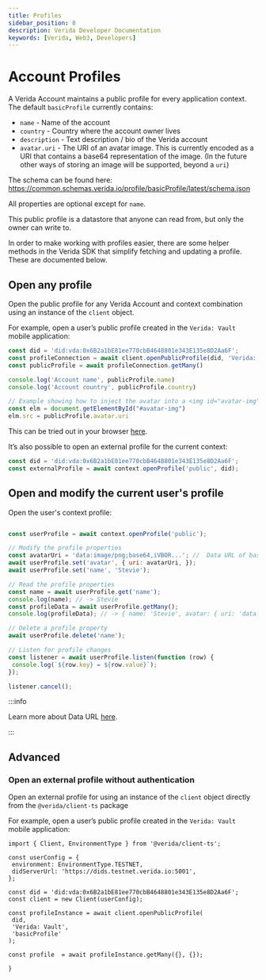 ```yaml
---
title: Profiles
sidebar_position: 8
description: Verida Developer Documentation
keywords: [Verida, Web3, Developers]
---
```


# Account Profiles

A Verida Account maintains a public profile for every application context. The default `basicProfile` currently contains:

- `name` - Name of the account
- `country` - Country where the account owner lives
- `description` - Text description / bio of the Verida account
- `avatar.uri` - The URI of an avatar image. This is currently encoded as a URI that contains a base64 representation of the image. (In the future other ways of storing an image will be supported, beyond a `uri`)

The schema can be found here: <https://common.schemas.verida.io/profile/basicProfile/latest/schema.json>

All properties are optional except for `name`.

This public profile is a datastore that anyone can read from, but only the owner can write to.

In order to make working with profiles easier, there are some helper methods in the Verida SDK that simplify fetching and updating a profile. These are documented below.

## Open any profile

Open the public profile for any Verida Account and context combination using an instance of the `client` object.

For example, open a user’s public profile created in the `Verida: Vault` mobile application:

```ts
const did = 'did:vda:0x6B2a1bE81ee770cbB4648801e343E135e8D2Aa6F';
const profileConnection = await client.openPublicProfile(did, 'Verida: Vault', 'basicProfile');
const publicProfile = await profileConnection.getMany()

console.log('Account name', publicProfile.name)
console.log('Account country', publicProfile.country)

// Example showing how to inject the avatar into a <img id="avatar-img"> tag
const elm = document.getElementById("#avatar-img")
elm.src = publicProfile.avatar.uri
```

This can be tried out in your browser [here](../tutorial/public_profile.mdx).

It’s also possible to open an external profile for the current context:

```ts
const did = 'did:vda:0x6B2a1bE81ee770cbB4648801e343E135e8D2Aa6F';
const externalProfile = await context.openProfile('public', did);
```

## Open and modify the current user's profile

Open the user's context profile:

```jsx

const userProfile = await context.openProfile('public');

// Modify the profile properties
const avatarUri = 'data:image/png;base64,iVBOR...'; //  Data URL of base64-encoded image
await userProfile.set('avatar', { uri: avatarUri, });
await userProfile.set('name', 'Stevie');

// Read the profile properties
const name = await userProfile.get('name');
console.log(name); // -> Stevie
const profileData = await userProfile.getMany();
console.log(profileData); // -> { name: 'Stevie', avatar: { uri: 'data:image/png;base64,iVBOR...' }, ...}

// Delete a profile property
await userProfile.delete('name'); 

// Listen for profile changes
const listener = await userProfile.listen(function (row) {
 console.log(`${row.key} = ${row.value}`);
});

listener.cancel();
```

:::info

Learn more about Data URL [here](https://developer.mozilla.org/en-US/docs/Web/HTTP/Basics_of_HTTP/Data_URLs).

:::

## Advanced

### Open an external profile without authentication

Open an external profile for using an instance of the `client` object directly from the `@verida/client-ts` package

For example, open a user’s public profile created in the `Verida: Vault` mobile application:

```tsx
import { Client, EnvironmentType } from '@verida/client-ts';

const userConfig = {
 environment: EnvironmentType.TESTNET,
 didServerUrl: 'https://dids.testnet.verida.io:5001',
};

const did = 'did:vda:0x6B2a1bE81ee770cbB4648801e343E135e8D2Aa6F';
const client = new Client(userConfig);

const profileInstance = await client.openPublicProfile(
 did,
 'Verida: Vault',
 'basicProfile'
);

const profile  = await profileInstance.getMany({}, {});

}
```
